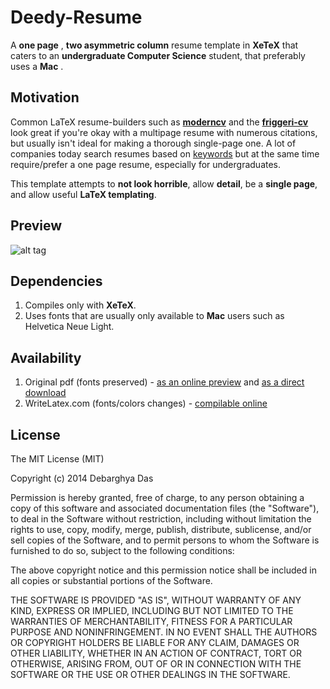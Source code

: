Deedy-Resume
=========================

A **one page** , **two asymmetric column** resume template in **XeTeX** that caters to an **undergraduate Computer Science** student, that preferably uses a **Mac** .

## Motivation

Common LaTeX resume-builders such as [**moderncv**](http://www.latextemplates.com/template/moderncv-cv-and-cover-letter)  and the [**friggeri-cv**](https://github.com/afriggeri/cv) look great if you're okay with a multipage resume with numerous citations, but usually isn't ideal for making a thorough single-page one. A lot of companies today search resumes based on [keywords](http://www.businessinsider.com/most-big-companies-have-a-tracking-system-that-scans-your-resume-for-keywords-2012-1) but at the same time require/prefer a one page resume, especially for undergraduates. 

This template attempts to **not look horrible**, allow **detail**, be a **single page**, and allow useful **LaTeX templating**.

## Preview

![alt tag](https://raw.githubusercontent.com/deedydas/Deedy-Resume/master/sample-image.png)

## Dependencies

1. Compiles only with **XeTeX**.
2. Uses fonts that are usually only available to **Mac** users such as Helvetica Neue Light.

## Availability

1. Original pdf (fonts preserved) - [as an online preview](http://debarghyadas.com/resume/debarghya-das-resume.pdf) and [as a direct download](https://github.com/deedydas/Deedy-Resume/raw/master/deedy_resume.pdf)
2. WriteLatex.com (fonts/colors changes) - [compilable online](https://www.writelatex.com/templates/deedy-resume/sqdbztjjghvz#.U2H9Kq1dV18)

## License

The MIT License (MIT)

Copyright (c) 2014 Debarghya Das

Permission is hereby granted, free of charge, to any person obtaining a copy
of this software and associated documentation files (the "Software"), to deal
in the Software without restriction, including without limitation the rights
to use, copy, modify, merge, publish, distribute, sublicense, and/or sell
copies of the Software, and to permit persons to whom the Software is
furnished to do so, subject to the following conditions:

The above copyright notice and this permission notice shall be included in all
copies or substantial portions of the Software.

THE SOFTWARE IS PROVIDED "AS IS", WITHOUT WARRANTY OF ANY KIND, EXPRESS OR
IMPLIED, INCLUDING BUT NOT LIMITED TO THE WARRANTIES OF MERCHANTABILITY,
FITNESS FOR A PARTICULAR PURPOSE AND NONINFRINGEMENT. IN NO EVENT SHALL THE
AUTHORS OR COPYRIGHT HOLDERS BE LIABLE FOR ANY CLAIM, DAMAGES OR OTHER
LIABILITY, WHETHER IN AN ACTION OF CONTRACT, TORT OR OTHERWISE, ARISING FROM,
OUT OF OR IN CONNECTION WITH THE SOFTWARE OR THE USE OR OTHER DEALINGS IN THE
SOFTWARE.
